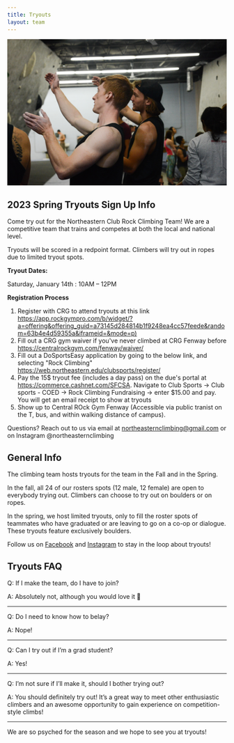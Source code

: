 ```yaml
---
title: Tryouts
layout: team
---
```

![Two climbers discuss beta](/images/beta.jpg)

## 2023 Spring Tryouts Sign Up Info

Come try out for the Northeastern Club Rock Climbing Team!
We are a competitive team that trains and competes at both the local and national level.

Tryouts will be scored in a redpoint format. Climbers will try out in ropes due to limited tryout spots.

**Tryout Dates:**       

Saturday, January 14th : 10AM – 12PM 
 

**Registration Process**

1. Register with CRG to attend tryouts at this link
   <https://app.rockgympro.com/b/widget/?a=offering&offering_guid=a73145d284814b1f9248ea4cc57feede&random=63b4e4d59355a&iframeid=&mode=p)>
2. Fill out a CRG gym waiver if you've never climbed at CRG Fenway before
   <https://centralrockgym.com/fenway/waiver/>
3. Fill out a DoSportsEasy application by going to the below link,
and selecting "Rock Climbing"
   <https://web.northeastern.edu/clubsports/register/>
4. Pay the 15$ tryout fee (includes a day pass) on the due's portal at 
https://commerce.cashnet.com/SFCSA. Navigate to Club Sports -> Club sports - COED
-> Rock Climbing Fundraising -> enter $15.00 and pay. You will get an email receipt
to show at tryouts
5. Show up to Central ROck Gym Fenway (Accessible via public tranist on the T, bus, and within walking distance of campus).

Questions? Reach out to us via email at northeasternclimbing@gmail.com or on Instagram @northeasternclimbing

## General Info

The climbing team hosts tryouts for the team in the Fall and in the
Spring.

In the fall, all 24 of our rosters spots (12 male, 12 female)
are open to everybody trying out. Climbers can choose to try out on
boulders or on ropes.

In the spring, we host limited tryouts, only to fill the roster spots
of teammates who have graduated or are leaving to go on a co-op or dialogue. 
These tryouts feature exclusively boulders.

Follow us on [Facebook](https://www.facebook.com/northeasternclimbing/) and [Instagram](https://www.instagram.com/northeasternclimbing/)
to stay in the loop about tryouts!

## Tryouts FAQ

Q: If I make the team, do I have to join?

A: Absolutely not, although you would love it 🙂

---

Q: Do I need to know how to belay?

A: Nope!

---

Q: Can I try out if I’m a grad student?

A: Yes!

---

Q: I’m not sure if I’ll make it, should I bother trying out?

A: You should definitely try out! It’s a great way to meet other enthusiastic climbers and an awesome opportunity to gain experience on competition-style climbs!

---

We are so psyched for the season and we hope to see you at tryouts!
